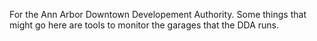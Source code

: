 For the Ann Arbor Downtown Developement Authority. Some things that
might go here are tools to monitor the garages that the DDA runs.
